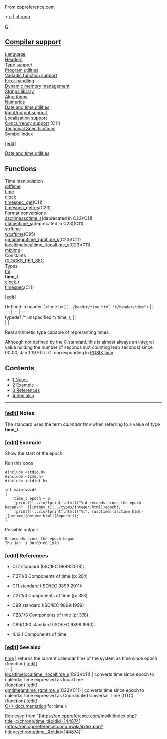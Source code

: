 From cppreference.com

< [c](../../c.html "c")‎ | [chrono](../chrono.html "c/chrono")

[ C](../../c.html "c")

[Compiler support](../compiler_support.html "c/compiler support")  
---  
[Language](../language.html "c/language")  
[Headers](../header.html "c/header")  
[Type support](../types.html "c/types")  
[Program utilities](../program.html "c/program")  
[Variadic function support](../variadic.html "c/variadic")  
[Error handling](../error.html "c/error")  
[Dynamic memory management](../memory.html "c/memory")  
[Strings library](../string.html "c/string")  
[Algorithms](../algorithm.html "c/algorithm")  
[Numerics](../numeric.html "c/numeric")  
[Date and time utilities](../chrono.html "c/chrono")  
[Input/output support](../io.html "c/io")  
[Localization support](../locale.html "c/locale")  
[Concurrency support](../thread.html "c/thread") (C11)  
[Technical Specifications](../experimental.html "c/experimental")  
[Symbol index](../index.html "c/symbol index")  
  
[[edit]](https://en.cppreference.com/mwiki/index.php?title=Template:c/navbar_content&action=edit)

[ Date and time utilities](../chrono.html "c/chrono")

Functions  
---  
Time manipulation  
[difftime](difftime.html "c/chrono/difftime")  
[time](time.html "c/chrono/time")  
[clock](clock.html "c/chrono/clock")  
[timespec_get](timespec_get.html "c/chrono/timespec get")(C11)  
[timespec_getres](timespec_getres.html "c/chrono/timespec getres")(C23)  
Format conversions  
[asctimeasctime_s](asctime.html "c/chrono/asctime")(deprecated in C23)(C11)  
[ctimectime_s](ctime.html "c/chrono/ctime")(deprecated in C23)(C11)  
[strftime](strftime.html "c/chrono/strftime")  
[wcsftime](wcsftime.html "c/chrono/wcsftime")(C95)  
[gmtimegmtime_rgmtime_s](gmtime.html "c/chrono/gmtime")(C23)(C11)  
[localtimelocaltime_rlocaltime_s](localtime.html "c/chrono/localtime")(C23)(C11)  
[mktime](mktime.html "c/chrono/mktime")  
Constants  
[CLOCKS_PER_SEC](CLOCKS_PER_SEC.html "c/chrono/CLOCKS PER SEC")  
Types  
[tm](tm.html "c/chrono/tm")  
**time_t**  
[clock_t](clock_t.html "c/chrono/clock t")  
[timespec](timespec.html "c/chrono/timespec")(C11)  
  
[[edit]](https://en.cppreference.com/mwiki/index.php?title=Template:c/chrono/navbar_content&action=edit)

Defined in header `[`<time.h>`](../header/time.html "c/header/time")` |  |   
---|---|---  
typedef /* unspecified */ time_t; |  |   
| |   
  
Real arithmetic type capable of representing times. 

Although not defined by the C standard, this is almost always an integral value holding the number of seconds (not counting leap seconds) since 00:00, Jan 1 1970 UTC, corresponding to [ POSIX time](https://en.wikipedia.org/wiki/Unix_time "enwiki:Unix time"). 

## Contents

  * [1 Notes](time_t.html#Notes)
  * [2 Example](time_t.html#Example)
  * [3 References](time_t.html#References)
  * [4 See also](time_t.html#See_also)

  
---  
  
### [[edit](https://en.cppreference.com/mwiki/index.php?title=c/chrono/time_t&action=edit&section=1 "Edit section: Notes")] Notes

The standard uses the term _calendar time_ when referring to a value of type **time_t**. 

### [[edit](https://en.cppreference.com/mwiki/index.php?title=c/chrono/time_t&action=edit&section=2 "Edit section: Example")] Example

Show the start of the epoch.

Run this code
    
    
    #include <stdio.h>
    #include <time.h>
    #include <stdint.h>
     
    int main(void)
    {
        time_t epoch = 0;
        [printf](../io/fprintf.html)("%jd seconds since the epoch began\n", ([intmax_t](../types/integer.html))epoch);
        [printf](../io/fprintf.html)("%s", [asctime](asctime.html)([gmtime](gmtime.html)(&epoch)));
    }

Possible output: 
    
    
    0 seconds since the epoch began
    Thu Jan  1 00:00:00 1970

### [[edit](https://en.cppreference.com/mwiki/index.php?title=c/chrono/time_t&action=edit&section=3 "Edit section: References")] References

  * C17 standard (ISO/IEC 9899:2018): 



    

  * 7.27.1/3 Components of time (p: 284) 



  * C11 standard (ISO/IEC 9899:2011): 



    

  * 7.27.1/3 Components of time (p: 388) 



  * C99 standard (ISO/IEC 9899:1999): 



    

  * 7.23.1/3 Components of time (p: 338) 



  * C89/C90 standard (ISO/IEC 9899:1990): 



    

  * 4.12.1 Components of time 



### [[edit](https://en.cppreference.com/mwiki/index.php?title=c/chrono/time_t&action=edit&section=4 "Edit section: See also")] See also

[ time](time.html "c/chrono/time") |  returns the current calendar time of the system as time since epoch   
(function) [[edit]](https://en.cppreference.com/mwiki/index.php?title=Template:c/chrono/dsc_time&action=edit)  
---|---  
[ localtimelocaltime_rlocaltime_s](localtime.html "c/chrono/localtime")(C23)(C11) |  converts time since epoch to calendar time expressed as local time   
(function) [[edit]](https://en.cppreference.com/mwiki/index.php?title=Template:c/chrono/dsc_localtime&action=edit)  
[ gmtimegmtime_rgmtime_s](gmtime.html "c/chrono/gmtime")(C23)(C11) |  converts time since epoch to calendar time expressed as Coordinated Universal Time (UTC)   
(function) [[edit]](https://en.cppreference.com/mwiki/index.php?title=Template:c/chrono/dsc_gmtime&action=edit)  
[C++ documentation](../../cpp/chrono/c/time_t.html "cpp/chrono/c/time t") for time_t  
  
Retrieved from "[https://en.cppreference.com/mwiki/index.php?title=c/chrono/time_t&oldid=144874](https://en.cppreference.com/mwiki/index.php?title=c/chrono/time_t&oldid=144874)" 
